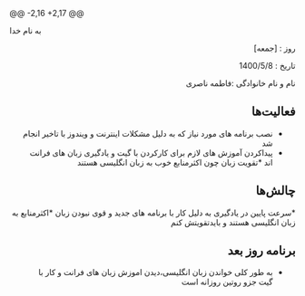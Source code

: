 @@ -2,16 +2,17 @@


 
به نام خدا


 
</div>


 
<div dir="rtl" align="right">


 
 
روز : [جمعه]

تاریخ : 1400/5/8

نام و نام خانوادگی :فاطمه ناصری


 



## فعالیت‌ها


 
* نصب برنامه های مورد نیاز
 که به دلیل مشکلات اینترنت و ویندوز با تاخیر انجام شد
*  پیداکردن آموزش های لازم
 برای کارکردن با گیت و یادگیری زبان های فرانت اند
*تقویت زبان
 چون اکثرمنابع خوب به زبان انگلیسی هستند

## چالش‌ها


 
*سرعت پایین در یادگیری به دلیل کار با برنامه های جدید و قوی نبودن زبان 
*اکثرمنابع به زبان انگلیسی هستند و بایدتقویتش کنم 
 
## برنامه روز بعد



 
* به طور کلی خواندن زبان انگلیسی،دیدن اموزش زبان های فرانت و کار با گیت جزو روتین روزانه است
 
</div>


 
